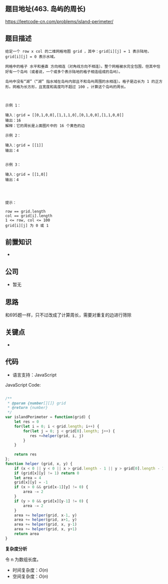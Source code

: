 
## 题目地址(463. 岛屿的周长)

https://leetcode-cn.com/problems/island-perimeter/

## 题目描述

```
给定一个 row x col 的二维网格地图 grid ，其中：grid[i][j] = 1 表示陆地， grid[i][j] = 0 表示水域。

网格中的格子 水平和垂直 方向相连（对角线方向不相连）。整个网格被水完全包围，但其中恰好有一个岛屿（或者说，一个或多个表示陆地的格子相连组成的岛屿）。

岛屿中没有“湖”（“湖” 指水域在岛屿内部且不和岛屿周围的水相连）。格子是边长为 1 的正方形。网格为长方形，且宽度和高度均不超过 100 。计算这个岛屿的周长。

 

示例 1：

输入：grid = [[0,1,0,0],[1,1,1,0],[0,1,0,0],[1,1,0,0]]
输出：16
解释：它的周长是上面图片中的 16 个黄色的边

示例 2：

输入：grid = [[1]]
输出：4


示例 3：

输入：grid = [[1,0]]
输出：4


 

提示：

row == grid.length
col == grid[i].length
1 <= row, col <= 100
grid[i][j] 为 0 或 1
```

## 前置知识

- 

## 公司

- 暂无

## 思路

和695题一样，只不过改成了计算周长，需要对重复的边进行筛除

## 关键点

-  

## 代码

- 语言支持：JavaScript

JavaScript Code:

```javascript

/**
 * @param {number[][]} grid
 * @return {number}
 */
var islandPerimeter = function(grid) {
    let res = 0
    for(let i = 0; i < grid.length; i++) {
        for(let j = 0; j < grid[0].length; j++) {
           res +=helper(grid, i, j)
        }
    }
    
    return res
};
function helper (grid, x, y) {
    if (x < 0 || y < 0 || x > grid.length - 1 || y > grid[0].length - 1) return 0
    if (grid[x][y] != 1) return 0
    let area = 4
    grid[x][y] = -1
    if (x > 0 && grid[x-1][y] != 0) {
        area -= 2
    }
    if (y > 0 && grid[x][y-1] != 0) {
        area -= 2
    }
    area += helper(grid, x-1, y)
    area += helper(grid, x+1, y)
    area += helper(grid, x, y-1)
    area += helper(grid, x, y+1)
    return area
}

```


**复杂度分析**

令 n 为数组长度。

- 时间复杂度：$O(n)$
- 空间复杂度：$O(n)$


